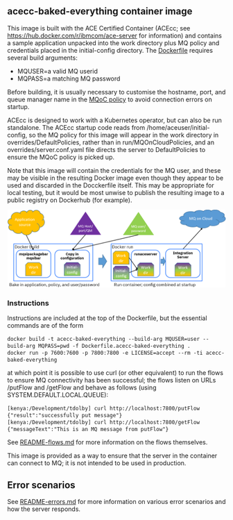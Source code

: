 ## acecc-baked-everything container image

This image is built with the ACE Certified Container (ACEcc; see https://hub.docker.com/r/ibmcom/ace-server for
information) and contains a sample application unpacked into the work directory plus MQ policy and credentials
placed in the initial-config directory. The [Dockerfile](Dockerfile.acecc-baked-everything) requires several
build arguments:
 - MQUSER=a valid MQ userid
 - MQPASS=a matching MQ password

Before building, it is usually necessary to customise the hostname, port, and queue manager name in the 
[MQoC policy](eclipse-projects/MQOnCloudPolicies/MQoC.policyxml) to avoid connection errors on startup.

ACEcc is designed to work with a Kubernetes operator, but can also be run standalone. The ACEcc startup code
reads from /home/aceuser/initial-config, so the MQ policy for this image will appear in the work directory 
in overrides/DefaultPolicies, rather than in run/MQOnCloudPolicies, and an overrides/server.conf.yaml
file directs the server to DefaultPolicies to ensure the MQoC policy is picked up.

Note that this image will contain the credentials for the MQ user, and these may be visible in the resulting 
Docker image even though they appear to be used and discarded in the Docckerfile itself. This may be appropriate
for local testing, but it would be most unwise to publish the resulting image to a public registry on Dockerhub 
(for example).

![Picture of stages](pictures/acecc-baked-everything-picture.png)

### Instructions

Instructions are included at the top of the Dockerfile, but the essential commands are of the form
```
docker build -t acecc-baked-everything --build-arg MQUSER=user --build-arg MQPASS=pwd -f Dockerfile.acecc-baked-everything .
docker run -p 7600:7600 -p 7800:7800 -e LICENSE=accept --rm -ti acecc-baked-everything
```
at which point it is possible to use curl (or other equivalent) to run the flows to ensure MQ connectivity 
has been successful; the flows listen on URLs /putFlow and /getFlow and behave as follows (using SYSTEM.DEFAULT.LOCAL.QUEUE):
```
[kenya:/Development/tdolby] curl http://localhost:7800/putFlow
{"result":"successfully put message"}
[kenya:/Development/tdolby] curl http://localhost:7800/getFlow
{"messageText":"This is an MQ message from putFlow"}
```

See [README-flows.md](README-flows.md) for more information on the flows themselves.

This image is provided as a way to ensure that the server in the container can connect to MQ; it is not intended 
to be used in production.

## Error scenarios

See [README-errors.md](README-errors.md) for more information on various error scenarios and how the server responds.
